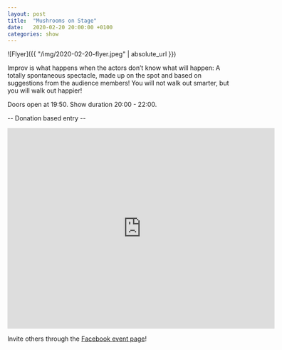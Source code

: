 ```yaml
---
layout: post
title:  "Mushrooms on Stage"
date:   2020-02-20 20:00:00 +0100
categories: show
---
```


![Flyer]({{ "/img/2020-02-20-flyer.jpeg" | absolute_url }})

Improv is what happens when the actors don’t know what will happen: A totally spontaneous spectacle, made up on the spot and based on suggestions from the audience members!
You will not walk out smarter, but you will walk out happier!

Doors open at 19:50. Show duration 20:00 - 22:00.

-- Donation based entry --

<iframe src="https://www.google.com/maps/embed?pb=!1m18!1m12!1m3!1d2701.3164958683724!2d8.52006681583793!3d47.38625731116593!2m3!1f0!2f0!3f0!3m2!1i1024!2i768!4f13.1!3m3!1m2!1s0x47900a15619f4fa9%3A0x124e7e779b279679!2sjenseits+im+Viadukt!5e0!3m2!1sen!2sch!4v1529147583692" width="600" height="450" frameborder="0" style="border:0" allowfullscreen></iframe>

Invite others through the [Facebook event page](https://www.facebook.com/events/587330331838632/)!
